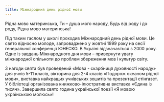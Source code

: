 ```yaml
---
title: Міжнародний день рідної мови
---
```


<quote author="Д. Кононенко">
Рідна мово материнська,
Ти – душа мого народу,
Будь від роду і до роду,
Рідна мово материнська!
</quote>

Під таким гаслом у школі проходив Міжнародний день рідної мови. Це свято відносно молоде, запроваджено у жовтні 1999 року на сесії генеральної конференції ЮНЕСКО. В Україні відзначається з 2000 року. Одне із завдань Міжнародного дня мови – привернути увагу міжнародної спільноти до проблем збереження мов і культур світу.

З нагоди свята був проведений «Мова - скарбниця духовності народу» для учнів 5-11 класів, вікторина для 2-4 класів «Подорож океаном рідної мови», виставка найкращих учнівських зошитів та презентації стінгазет. У бібліотеці організована книжково-ілюстративна виставка «Єдина із тисяч». Завершила свято година української поезії «Я мовою українською молюсь»!

<slideshow id="72157650788137468"></slideshow>
